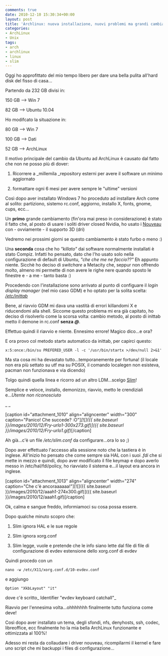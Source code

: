 ```yaml
---
comments: true
date: 2010-12-10 15:30:34+00:00
layout: post
title: 'Archlinux: nuova installazione, nuovi problemi ma grandi cambiamenti!'
categories:
- ArchLinux
- Unix
tags:
- arch
- archlinux
- linux
- slim
---
```


Oggi ho approfittato del mio tempo libero per dare una bella pulita all'hard disk del fisso di casa...

Partendo da 232 GB divisi in:


150 GB --> Win 7




82 GB --> Ubuntu 10.04


Ho modifcato la situazione in:


80 GB --> Win 7




100 GB --> Dati




52 GB --> ArchLinux


Il motivo principale del cambio da Ubuntu ad ArchLinux è causato dal fatto che non ne posso più di dover:



	
  1. Ricorrere a _millemila _repository esterni per avere il software un minimo aggiornato

	
  2. formattare ogni 6 mesi per avere sempre le "ultime" versioni


Così dopo aver installato Windows 7 ho proceduto ad installare Arch come al solito: partiziono, sistemo rc.conf, aggiorno, installo X, fonts, gnome, cups, ecc...
<!-- more -->
Un **primo** grande cambiamento (fin'ora mai preso in considerazione) è stato il fatto che, al posto di usare i soliti driver closed Nvidia, ho usato i [Nouveau](http://nouveau.freedesktop.org/wiki/) con - ovviamente - il supporto 3D (dri)

Vedremo nei prossimi giorni se questo cambiamento è stato furbo o meno :)

Una **seconda** cosa che ho _"killato"_ dai software normalmente installati è stato Compiz. Infatti ho pensato, dato che l'ho usato solo nella configurazione di default di Ubuntu, _"che che me ne faccio??"_ Eh appunto niente. Sicchè ho deciso di _switchare_ a Metacity che, seppur non offrendo molto, almeno mi permette di non avere le righe nere quando sposto le finestre e - a me - tanto basta :)

Procedendo con l'installazione sono arrivato al punto di configuare il _login display manager_ (nel mio caso GDM) e ho optato per la solita scelta: _[/etc/inittab](https://wiki.archlinux.org/index.php/Inittab)_

Bene, al riavvio GDM mi dava una vastità di errori killandomi X e riducendomi alla shell. Siccome questo problema mi era già capitato, ho deciso di risolverlo come la scorsa volta: cambio metodo, al posto di inittab metto il demone in rc.conf **senza** **_@_**.

Effettuo quindi il riavvio e niente. Ennesimo errore! Magico dico...e ora?

E ora provo col metodo startx automatico da inittab, per capirci questo:


`x:5:once:/bin/su PREFERED_USER -l -c '/usr/bin/startx >/dev/null 2>&1'`


Ma sta cosa mi ha devastato tutto...temporanemente per fortuna! (il locale non era più settato su utf ma su POSIX, il comando localegen non esisteva, pacman non funzionava e via dicendo)

Tolgo quindi quella linea e ricorro ad un altro LDM...scelgo [Slim](http://slim.berlios.de/index.php)!

Semplice e veloce, installo, demonizzo, riavvio, metto le crendiziali e..._Utente non riconosciuto_

_ _

[caption id="attachment_1010" align="aligncenter" width="300" caption="Panico! Che succede? :O"]_[![]({{ site.baseurl }}/images/2010/12/Fry-urlo1-300x273.gif)]({{ site.baseurl }}/images/2010/12/Fry-urlo1.gif)_[/caption]

Ah già...c'è un file _/etc/slim.conf_ da configurare...ora lo so ;)

Dopo aver effettuato l'accesso alla sessione noto che la tastiera è in inglese. All'inizio ho pensato che come sempre sia HAL con i suoi _.fdi_ che si mette in mezzo e quindi, dopo aver modificato il file keymap e dopo averlo messo in /etc/hal/fdi/policy, ho riavviato il sistema e...il layout era ancora in inglese.

[caption id="attachment_1013" align="aligncenter" width="274" caption="Che c'è ancoraaaaaa!"][![]({{ site.baseurl }}/images/2010/12/aaah1-274x300.gif)]({{ site.baseurl }}/images/2010/12/aaah1.gif)[/caption]

Ok, calma e sangue freddo, informiamoci su cosa possa essere.

Dopo qualche minuto scopro che:



	
  1. Slim ignora HAL e le sue regole

	
  2. Slim ignora xorg.conf

	
  3. Slim legge, vuole e pretende che le info siano lette dal file di file di configurazione di evdev estensione dello xorg.conf di evdev


Quindi procedo con un


`nano -w /etc/X11/xorg.conf.d/10-evdev.conf`


e aggiungo


`Option "XkbLayout" "it"`


dove c'è scritto_ Identifier "evdev keyboard catchall"_

Riavvio per l'ennesima volta...ohhhhhhh finalmente tutto funziona come deve!

Così dopo aver installato un tema, degli sfondi, nfs, denyhosts, ssh, codec, libreoffice, ecc finalmente ho la mia bella ArchLinux funzionante e ottimizzata al 100%!

Adesso mi resta da collaudare i driver nouveau, ricompilarmi il kernel e fare uno script che mi backuppi i files di configurazione...
